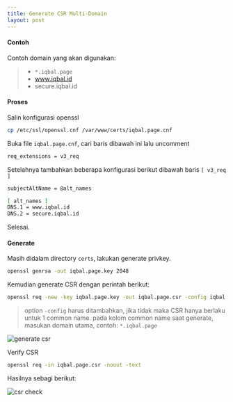 ```yaml
---
title: Generate CSR Multi-Domain
layout: post
---
```


#### Contoh

Contoh domain yang akan digunakan:

> - `*.iqbal.page`
> - www.iqbal.id
> - secure.iqbal.id

#### Proses

Salin konfigurasi openssl

```bash
cp /etc/ssl/openssl.cnf /var/www/certs/iqbal.page.cnf
```

Buka file `iqbal.page.cnf`, cari baris dibawah ini lalu uncomment

```bash
req_extensions = v3_req
```

Setelahnya tambahkan beberapa konfigurasi berikut dibawah baris `[ v3_req ]`

```bash
subjectAltName = @alt_names

[ alt_names ]
DNS.1 = www.iqbal.id
DNS.2 = secure.iqbal.id
```

Selesai.

#### Generate

Masih didalam directory `certs`, lakukan generate privkey.

```bash
openssl genrsa -out iqbal.page.key 2048
```

Kemudian generate CSR dengan perintah berikut:

```bash
openssl req -new -key iqbal.page.key -out iqbal.page.csr -config iqbal.page.cnf
```

> option `-config` harus ditambahkan, jika tidak maka CSR hanya berlaku untuk 1 common name.
> pada kolom common name saat generate, masukan domain utama, contoh: `*.iqbal.page`

![generate csr](https://gh.iqbal.id/blog/img/csr-generate.png)

Verify CSR

```bash
openssl req -in iqbal.page.csr -noout -text
```

Hasilnya sebagi berikut:

![csr check](https://gh.iqbal.id/blog/img/csr-preview.png)
